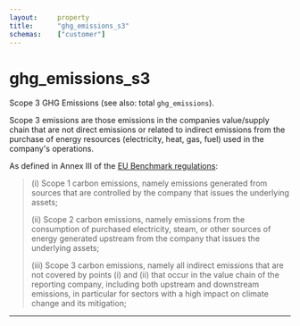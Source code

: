 ```yaml
---
layout:     property
title:      "ghg_emissions_s3"
schemas:    ["customer"]
---
```


# ghg_emissions_s3

Scope 3 GHG Emissions (see also: total `ghg_emissions`).

Scope 3 emissions are those emissions in the companies value/supply chain that are not direct emissions or related to indirect emissions from the purchase of energy resources (electricity, heat, gas, fuel) used in the company's operations.

As defined in Annex III of the [EU Benchmark regulations][eu-benchmark]:

> (i) Scope 1 carbon emissions, namely emissions generated from sources that are controlled by the company that issues the underlying assets;
>
> (ii) Scope 2 carbon emissions, namely emissions from the consumption of purchased electricity, steam, or other sources of energy generated upstream from the company that issues the underlying assets;
>
> (iii) Scope 3 carbon emissions, namely all indirect emissions that are not covered by points (i) and (ii) that occur in the value chain of the reporting company, including both upstream and downstream emissions, in particular for sectors with a high impact on climate change and its mitigation;

---
[eu-benchmark]: https://eur-lex.europa.eu/eli/reg/2016/1011/#:~:text=Scope%203%20carbon%20emissions%2C%20namely%20all%20indirect%20emissions%20that%20are%20not%20covered%20by%20points%20(i)%20and%20(ii)%20that%20occur%20in%20the%20value%20chain%20of%20the%20reporting%20company%2C%20including%20both%20upstream%20and%20downstream%20emissions%2C%20in%20particular%20for%20sectors%20with%20a%20high%20impact%20on%20climate%20change%20and%20its%20mitigation%3B

